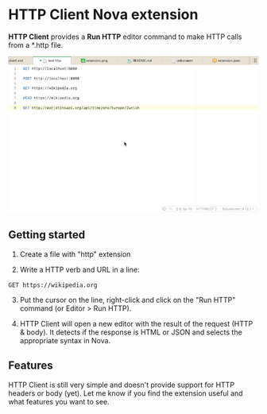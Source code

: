 # HTTP Client Nova extension

**HTTP Client** provides a **Run HTTP** editor command to make HTTP calls from a *.http file.

![](screenshot1.gif)

## Getting started

1. Create a file with "http" extension

2. Write a HTTP verb and URL in a line:

```
GET https://wikipedia.org
```

3. Put the cursor on the line, right-click and click on the "Run HTTP" command (or Editor > Run HTTP).

4. HTTP Client will open a new editor with the result of the request (HTTP & body). It detects if the response is HTML or JSON and selects the appropriate syntax in Nova.

## Features

HTTP Client is still very simple and doesn't provide support for HTTP headers or body (yet).
Let me know if you find the extension useful and what features you want to see.